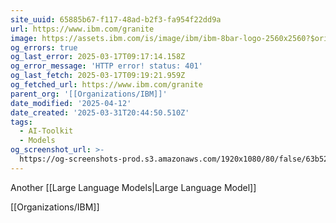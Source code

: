 ```yaml
---
site_uuid: 65885b67-f117-48ad-b2f3-fa954f22dd9a
url: https://www.ibm.com/granite
image: https://assets.ibm.com/is/image/ibm/ibm-8bar-logo-2560x2560?$original
og_errors: true
og_last_error: 2025-03-17T09:17:14.158Z
og_error_message: 'HTTP error! status: 401'
og_last_fetch: 2025-03-17T09:19:21.959Z
og_fetched_url: https://www.ibm.com/granite
parent_org: '[[Organizations/IBM]]'
date_modified: '2025-04-12'
date_created: '2025-03-31T20:44:50.510Z'
tags:
  - AI-Toolkit
  - Models
og_screenshot_url: >-
  https://og-screenshots-prod.s3.amazonaws.com/1920x1080/80/false/63b529e55f0c47ec5a43ca5667bdbc6f19dba16c394f894f59572346ea63978a.jpeg
---
```














Another [[Large Language Models|Large Language Model]]


[[Organizations/IBM]]




